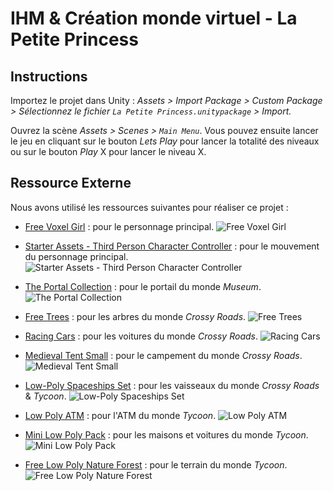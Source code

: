 # IHM & Création monde virtuel - La Petite Princess

## Instructions

Importez le projet dans Unity : *Assets > Import Package > Custom Package > Sélectionnez le fichier `La Petite Princess.unitypackage` > Import.*

Ouvrez la scène *Assets > Scenes > `Main Menu`*. Vous pouvez ensuite lancer le jeu en cliquant sur le bouton *Lets Play* pour lancer la totalité des niveaux ou sur le bouton *Play* X pour lancer le niveau X.

## Ressource Externe

Nous avons utilisé les ressources suivantes pour réaliser ce projet :

- [Free Voxel Girl](https://assetstore.unity.com/packages/3d/characters/humanoids/free-voxel-girl-95532) : pour le personnage principal.
![Free Voxel Girl](https://assetstorev1-prd-cdn.unity3d.com/package-screenshot/1bab5146-db7e-4a33-8c32-74d68f843ab2.webp)

- [Starter Assets - Third Person Character Controller](https://assetstore.unity.com/packages/essentials/starter-assets-third-person-character-controller-196526) : pour le mouvement du personnage principal.
![Starter Assets - Third Person Character Controller](https://assetstorev1-prd-cdn.unity3d.com/package-screenshot/936546ef-14bb-419d-b14a-e1356951c68f.webp)

- [The Portal Collection](https://assetstore.unity.com/packages/3d/environments/fantasy/the-portal-collection-205438) : pour le portail du monde *Museum*.
![The Portal Collection](https://assetstorev1-prd-cdn.unity3d.com/package-screenshot/2af250a7-8e9d-4c49-bf3b-1edeffcb7f1d.webp)

- [Free Trees](https://assetstore.unity.com/packages/3d/vegetation/trees/free-trees-103208) : pour les arbres du monde *Crossy Roads*.
![Free Trees](https://assetstorev1-prd-cdn.unity3d.com/package-screenshot/5a457285-5fc4-4d30-9ed5-b971873d4aba.webp)

- [Racing Cars](https://www-sop.inria.fr/members/Hui-Yin.Wu/course/CMV/TD4-Racing-cars/TD4Racingcars.html) : pour les voitures du monde *Crossy Roads*.
![Racing Cars](https://www-sop.inria.fr/members/Hui-Yin.Wu/course/CMV/TD4-Racing-cars/images/image7.png)

- [Medieval Tent Small](https://assetstore.unity.com/packages/3d/environments/fantasy/medieval-tent-small-18736) : pour le campement du monde *Crossy Roads*.
![Medieval Tent Small](https://assetstorev1-prd-cdn.unity3d.com/package-screenshot/13729dec-94e5-424b-8b29-ad60d7446918.webp)

- [Low-Poly Spaceships Set](https://assetstore.unity.com/packages/3d/vehicles/space/low-poly-spaceships-set-209758) : pour les vaisseaux du monde *Crossy Roads* & *Tycoon*.
![Low-Poly Spaceships Set](https://assetstorev1-prd-cdn.unity3d.com/key-image/4e0341ce-4fe6-4cd6-ad70-ff62d05c028d.webp)

- [Low Poly ATM](https://assetstore.unity.com/packages/3d/environments/urban/low-poly-atm-153420) : pour l'ATM du monde *Tycoon*.
![Low Poly ATM](https://assetstorev1-prd-cdn.unity3d.com/key-image/c5ed09ca-82e5-4a7d-8eef-56e46412fb9e.webp)

- [Mini Low Poly Pack](https://assetstore.unity.com/packages/3d/environments/mini-low-poly-pack-185471) : pour les maisons et voitures du monde *Tycoon*.
![Mini Low Poly Pack](https://assetstorev1-prd-cdn.unity3d.com/key-image/2d1a2ceb-293a-484b-a889-1c64f492c579.webp)

- [Free Low Poly Nature Forest](https://assetstore.unity.com/packages/3d/environments/landscapes/free-low-poly-nature-forest-205742) : pour le terrain du monde *Tycoon*.
![Free Low Poly Nature Forest](https://assetstorev1-prd-cdn.unity3d.com/package-screenshot/0101bf19-e336-4343-ac19-d9c16924b0a4.webp)
